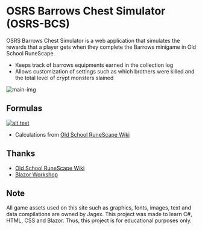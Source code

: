 # OSRS Barrows Chest Simulator (OSRS-BCS)


OSRS Barrows Chest Simulator is a web application that simulates the rewards that a player gets when they complete the Barrows minigame in Old School RuneScape.

* Keeps track of barrows equipments earned in the collection log
* Allows customization of settings such as which brothers were killed and the total level of crypt monsters slained


![main-img]


[main-img]: https://i.imgur.com/jRuyIiT.png


## Formulas

[![alt text][formula]](https://twitter.com/jagexkieren/status/705428283509366785)

* Calculations from [Old School RuneScape Wiki](https://oldschool.runescape.wiki/w/Chest_(Barrows))

[formula]: https://pbs.twimg.com/media/CcovSPiXIAEPKjm?format=png&name=small

## Thanks

* [Old School RuneScape Wiki](https://oldschool.runescape.wiki/w/Chest_(Barrows))
* [Blazor Workshop](https://github.com/dotnet-presentations/blazor-workshop)

## Note

All game assets used on this site such as graphics, fonts, images, text and data compilations are owned by Jagex. This project was made to learn C#, HTML, CSS and Blazor. Thus, this project is for educational purposes only.